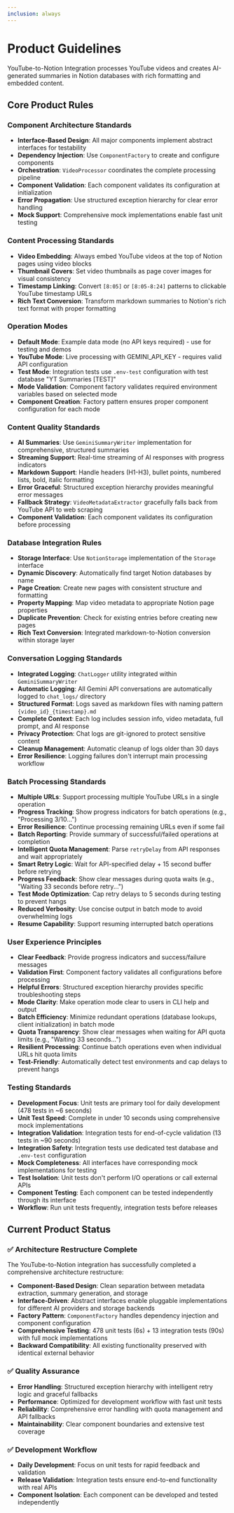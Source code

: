 ```yaml
---
inclusion: always
---
```


# Product Guidelines

YouTube-to-Notion Integration processes YouTube videos and creates AI-generated summaries in Notion databases with rich formatting and embedded content.

## Core Product Rules

### Component Architecture Standards
- **Interface-Based Design**: All major components implement abstract interfaces for testability
- **Dependency Injection**: Use `ComponentFactory` to create and configure components
- **Orchestration**: `VideoProcessor` coordinates the complete processing pipeline
- **Component Validation**: Each component validates its configuration at initialization
- **Error Propagation**: Use structured exception hierarchy for clear error handling
- **Mock Support**: Comprehensive mock implementations enable fast unit testing

### Content Processing Standards
- **Video Embedding**: Always embed YouTube videos at the top of Notion pages using video blocks
- **Thumbnail Covers**: Set video thumbnails as page cover images for visual consistency
- **Timestamp Linking**: Convert `[8:05]` or `[8:05-8:24]` patterns to clickable YouTube timestamp URLs
- **Rich Text Conversion**: Transform markdown summaries to Notion's rich text format with proper formatting

### Operation Modes
- **Default Mode**: Example data mode (no API keys required) - use for testing and demos
- **YouTube Mode**: Live processing with GEMINI_API_KEY - requires valid API configuration
- **Test Mode**: Integration tests use `.env-test` configuration with test database "YT Summaries [TEST]"
- **Mode Validation**: Component factory validates required environment variables based on selected mode
- **Component Creation**: Factory pattern ensures proper component configuration for each mode

### Content Quality Standards
- **AI Summaries**: Use `GeminiSummaryWriter` implementation for comprehensive, structured summaries
- **Streaming Support**: Real-time streaming of AI responses with progress indicators
- **Markdown Support**: Handle headers (H1-H3), bullet points, numbered lists, bold, italic formatting
- **Error Graceful**: Structured exception hierarchy provides meaningful error messages
- **Fallback Strategy**: `VideoMetadataExtractor` gracefully falls back from YouTube API to web scraping
- **Component Validation**: Each component validates its configuration before processing

### Database Integration Rules
- **Storage Interface**: Use `NotionStorage` implementation of the `Storage` interface
- **Dynamic Discovery**: Automatically find target Notion databases by name
- **Page Creation**: Create new pages with consistent structure and formatting
- **Property Mapping**: Map video metadata to appropriate Notion page properties
- **Duplicate Prevention**: Check for existing entries before creating new pages
- **Rich Text Conversion**: Integrated markdown-to-Notion conversion within storage layer

### Conversation Logging Standards
- **Integrated Logging**: `ChatLogger` utility integrated within `GeminiSummaryWriter`
- **Automatic Logging**: All Gemini API conversations are automatically logged to `chat_logs/` directory
- **Structured Format**: Logs saved as markdown files with naming pattern `{video_id}_{timestamp}.md`
- **Complete Context**: Each log includes session info, video metadata, full prompt, and AI response
- **Privacy Protection**: Chat logs are git-ignored to protect sensitive content
- **Cleanup Management**: Automatic cleanup of logs older than 30 days
- **Error Resilience**: Logging failures don't interrupt main processing workflow

### Batch Processing Standards
- **Multiple URLs**: Support processing multiple YouTube URLs in a single operation
- **Progress Tracking**: Show progress indicators for batch operations (e.g., "Processing 3/10...")
- **Error Resilience**: Continue processing remaining URLs even if some fail
- **Batch Reporting**: Provide summary of successful/failed operations at completion
- **Intelligent Quota Management**: Parse `retryDelay` from API responses and wait appropriately
- **Smart Retry Logic**: Wait for API-specified delay + 15 second buffer before retrying
- **Progress Feedback**: Show clear messages during quota waits (e.g., "Waiting 33 seconds before retry...")
- **Test Mode Optimization**: Cap retry delays to 5 seconds during testing to prevent hangs
- **Reduced Verbosity**: Use concise output in batch mode to avoid overwhelming logs
- **Resume Capability**: Support resuming interrupted batch operations

### User Experience Principles
- **Clear Feedback**: Provide progress indicators and success/failure messages
- **Validation First**: Component factory validates all configurations before processing
- **Helpful Errors**: Structured exception hierarchy provides specific troubleshooting steps
- **Mode Clarity**: Make operation mode clear to users in CLI help and output
- **Batch Efficiency**: Minimize redundant operations (database lookups, client initialization) in batch mode
- **Quota Transparency**: Show clear messages when waiting for API quota limits (e.g., "Waiting 33 seconds...")
- **Resilient Processing**: Continue batch operations even when individual URLs hit quota limits
- **Test-Friendly**: Automatically detect test environments and cap delays to prevent hangs

### Testing Standards
- **Development Focus**: Unit tests are primary tool for daily development (478 tests in ~6 seconds)
- **Unit Test Speed**: Complete in under 10 seconds using comprehensive mock implementations
- **Integration Validation**: Integration tests for end-of-cycle validation (13 tests in ~90 seconds)
- **Integration Safety**: Integration tests use dedicated test database and `.env-test` configuration
- **Mock Completeness**: All interfaces have corresponding mock implementations for testing
- **Test Isolation**: Unit tests don't perform I/O operations or call external APIs
- **Component Testing**: Each component can be tested independently through its interface
- **Workflow**: Run unit tests frequently, integration tests before releases

## Current Product Status

### ✅ Architecture Restructure Complete
The YouTube-to-Notion integration has successfully completed a comprehensive architecture restructure:

- **Component-Based Design**: Clean separation between metadata extraction, summary generation, and storage
- **Interface-Driven**: Abstract interfaces enable pluggable implementations for different AI providers and storage backends
- **Factory Pattern**: `ComponentFactory` handles dependency injection and component configuration
- **Comprehensive Testing**: 478 unit tests (6s) + 13 integration tests (90s) with full mock implementations
- **Backward Compatibility**: All existing functionality preserved with identical external behavior

### ✅ Quality Assurance
- **Error Handling**: Structured exception hierarchy with intelligent retry logic and graceful fallbacks
- **Performance**: Optimized for development workflow with fast unit tests
- **Reliability**: Comprehensive error handling with quota management and API fallbacks
- **Maintainability**: Clear component boundaries and extensive test coverage

### ✅ Development Workflow
- **Daily Development**: Focus on unit tests for rapid feedback and validation
- **Release Validation**: Integration tests ensure end-to-end functionality with real APIs
- **Component Isolation**: Each component can be developed and tested independently